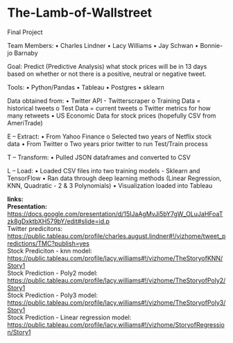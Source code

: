 # The-Lamb-of-Wallstreet
Final Project

Team Members: 
•	Charles Lindner
•	Lacy Williams
•	Jay Schwan
•	Bonnie-jo Barnaby

Goal:  Predict (Predictive Analysis) what stock prices will be in 13 days based on whether or not there is a positive, neutral or negative tweet.

Tools: 
•	Python/Pandas
•	Tableau
•	Postgres
•	sklearn

Data obtained from: 
•	Twitter API - Twitterscraper
o	Training Data = historical tweets
o	Test Data = current tweets
o	Twitter metrics for how many retweets
•	US Economic Data for stock prices (hopefully CSV from AmeriTrade) 

E – Extract:
•	From Yahoo Finance
o	Selected two years of Netflix stock data 
•	From Twitter
o	Two years prior twitter to run Test/Train process

T – Transform:
•	Pulled JSON dataframes and converted to CSV

L – Load:
•	Loaded CSV files into two training models - Sklearn and TensorFlow
•	Ran data through deep learning methods (Linear Regression, KNN, Quadratic - 2 & 3 Polynomials)
•	Visualization loaded into Tableau

<b><b>links:</b></b></br>
<b>Presentation:</b> </br>
https://docs.google.com/presentation/d/15IJaAgMvJi5bY7gW_OLuJaHFoaTzk8gDxktbXH579bY/edit#slide=id.p </br>
Twitter predicitons:</br>
https://public.tableau.com/profile/charles.august.lindner#!/vizhome/tweet_predictions/TMC?publish=yes </br>
Stock Prediciton - knn model:</br>
https://public.tableau.com/profile/lacy.williams#!/vizhome/TheStoryofKNN/Story1 </br>
Stock Prediction - Poly2 model:</br>
https://public.tableau.com/profile/lacy.williams#!/vizhome/TheStoryofPoly2/Story1 </br>
Stock Prediction - Poly3 model:</br>
https://public.tableau.com/profile/lacy.williams#!/vizhome/TheStoryofPoly3/Story1 </br>
Stock Prediction - Linear regression model:</br>
https://public.tableau.com/profile/lacy.williams#!/vizhome/StoryofRegression/Story1 </br>
